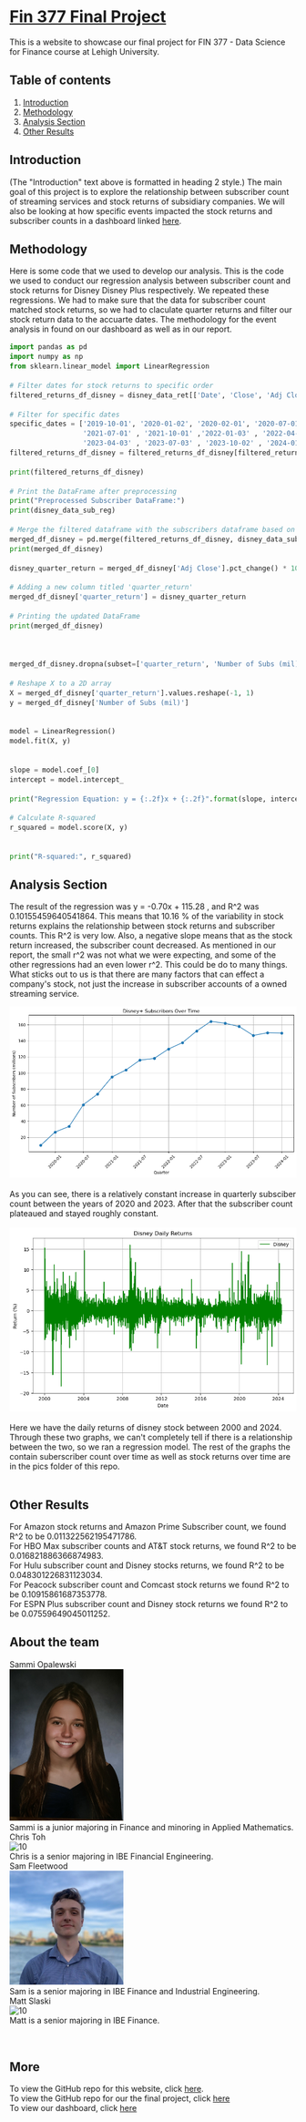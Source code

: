 # [Fin 377 Final Project](https://sammiopalewski.github.io/FinalProjectWebsite/)

This is a website to showcase our final project for FIN 377 - Data Science for Finance course at Lehigh University.



## Table of contents
1. [Introduction](#introduction)
2. [Methodology](#meth)
4. [Analysis Section](#section3)
5. [Other Results](#summary)

## Introduction  <a name="introduction"></a>

(The "Introduction" text above is formatted in heading 2 style.) The main goal of this project is to explore the relationship between subscriber count of streaming services and stock returns of subsidiary companies. We will also be looking at how specific events impacted the stock returns and subscriber counts in a dashboard linked [here](https://finalproject-bt8gkfbzkptf7gkk8yhyka.streamlit.app/).   

## Methodology <a name="meth"></a>

Here is some code that we used to develop our analysis. This is the code we used to conduct our regression analysis between subscriber count and stock returns for Disney Disney Plus respectively. We repeated these regressions. We had to make sure that the data for subscriber count matched stock returns, so we had to claculate quarter returns and filter our stock return data to the accuarte dates. The methodology for the event analysis in found on our dashboard as well as in our report. 



```python
import pandas as pd
import numpy as np
from sklearn.linear_model import LinearRegression

# Filter dates for stock returns to specific order
filtered_returns_df_disney = disney_data_ret[['Date', 'Close', 'Adj Close']]

# Filter for specific dates
specific_dates = ['2019-10-01', '2020-01-02', '2020-02-01', '2020-07-01', '2020-10-01' , '2021-01-04' , '2021-04-01' , 
                  '2021-07-01' , '2021-10-01' ,'2022-01-03' , '2022-04-01' , '2022-07-01' , '2022-10-03' , '2023-01-03'
                  '2023-04-03' , '2023-07-03' , '2023-10-02' , '2024-01-02']
filtered_returns_df_disney = filtered_returns_df_disney[filtered_returns_df_disney['Date'].isin(specific_dates)]

print(filtered_returns_df_disney)

# Print the DataFrame after preprocessing
print("Preprocessed Subscriber DataFrame:")
print(disney_data_sub_reg)

# Merge the filtered dataframe with the subscribers dataframe based on the date column
merged_df_disney = pd.merge(filtered_returns_df_disney, disney_data_sub_reg, on='Date', how='inner')
print(merged_df_disney)

disney_quarter_return = merged_df_disney['Adj Close'].pct_change() * 100

# Adding a new column titled 'quarter_return'
merged_df_disney['quarter_return'] = disney_quarter_return

# Printing the updated DataFrame
print(merged_df_disney)



merged_df_disney.dropna(subset=['quarter_return', 'Number of Subs (mil)'], inplace=True)

# Reshape X to a 2D array
X = merged_df_disney['quarter_return'].values.reshape(-1, 1)
y = merged_df_disney['Number of Subs (mil)']


model = LinearRegression()
model.fit(X, y)


slope = model.coef_[0]
intercept = model.intercept_

print("Regression Equation: y = {:.2f}x + {:.2f}".format(slope, intercept))

# Calculate R-squared
r_squared = model.score(X, y)


print("R-squared:", r_squared)
```

## Analysis Section <a name="section3"></a>
The result of the regression was  y = -0.70x + 115.28 , and R^2 was 0.10155459640541864. This means that 10.16 % of the variability in stock returns explains the relationship between stock returns and subscriber counts. This R^2 is very low. Also, a negative slope means that as the stock return increased, the subscriber count decreased. As mentioned in our report, the small r^2 was not what we were expecting, and some of the other regressions had an even lower r^2. This could be do to many things. What sticks out to us is that there are many factors that can effect a company's stock, not just the increase in subscriber accounts of a owned streaming service. 

![](pics/Disney_+_Subs_Graph.png)
<br><br>
As you can see, there is a relatively constant increase in quarterly subsciber count between the years of 2020 and 2023. After that the subscriber count plateaued and stayed roughly constant. 
<br><br>
![](pics/Disney_Daily_Ret_Graph.png)
<br><br>
Here we have the daily returns of disney stock between 2000 and 2024. Through these two graphs, we can't completely tell if there is a relationship between the two, so we ran a regression model. The rest of the graphs the contain suberscriber count over time as well as stock returns over time are in the pics folder of this repo. 
<br><br>

## Other Results <a name="summary"></a>
For Amazon stock returns and Amazon Prime Subscriber count, we found R^2 to be 0.011322562195471786. 
<br>
For HBO Max subscriber counts and AT&T stock returns, we found R^2 to be 0.016821886366874983. 
<br>
For Hulu subscriber count and Disney stocks returns, we found R^2 to be 0.048301226831123034. 
<br>
For Peacock subscriber count and Comcast stock returns we found R^2 to be 0.10915861687353778.
<br>
For ESPN Plus subscriber count and Disney stock returns we found R^2 to be 0.07559649045011252.
<br>


## About the team
Sammi Opalewski 
<br>
<img src="pics/IMG_0565 (1).JPEG" alt="10" width="200"/>
<br>
Sammi is a junior majoring in Finance and minoring in Applied Mathematics. 
<br>
Chris Toh
<br>
<img src="pics/Headshot.png" alt="10" width="200"/>
<br>
Chris is a senior majoring in IBE Financial Engineering.
<br>
Sam Fleetwood
<br>
<img src="pics/LinkedInpfp.png" alt="10" width="200"/>
<br>
Sam is a senior majoring in IBE Finance and Industrial Engineering. 
<br>
Matt Slaski
<br>
<img src="pics/Professional Headshot.png" alt="10" width="200"/>
<br>
Matt is a senior majoring in IBE Finance. 

<br>


## More 

To view the GitHub repo for this website, click [here](https://github.com/sammiopalewski/FinalProjectWebsite).
<br>
To view the GitHub repo for our the final project, click [here](https://github.com/sammiopalewski/Final_Project)
<br>
To view our dashboard, click [here](https://finalproject-bt8gkfbzkptf7gkk8yhyka.streamlit.app/)
